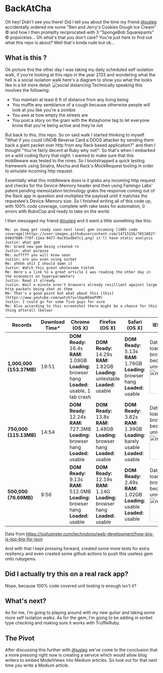 # BackAtCha
Oh hey! Didn't see you there! Did I tell you about the time my friend [@jusleg](https://github.com/jusleg) accidentally ordered me some "Ben and Jerry's Cookies Dough Ice Cream" © and how I then promplty reciprocated with 3 "SpongeBob Squarepants" © popsickles... Oh what's that you don't care? You're just here to find out what this repo is about? Well that's kinda rude but ok...

## What is this ?

Ok picture this the other day I was taking my daily scheduled self isolation walk, if you're looking at this repo in the year 2133 and wondering what the hell is a social isolation walk here's a diagram to show you what the looks like in a bit more detail:
![social distancing](https://user-images.githubusercontent.com/14715156/78517320-c9059580-778a-11ea-9184-8854bc7bb4ff.png)
Technically speaking this involves the following:
- You maintain at least 6 ft of distance from any living being
- You muffle any semblance of a cough because otherwise people will look at you like you're a zombie
- You awe at how empty the streets are
- You post a story on the gram with the #stayhome tag to let everyone know that you're being active and they're not

But back to this, this repo. So on said walk I started thinking to myself "What if you could UNO© Reverse Card a DDOS attacker by sending them back a giant packet over http from any Rack based application?" and then I thought "You're fairly decent at Ruby why not!". So that's when I embarked on a wild coding flurry that night. I wanted to make sure that this middleware was tested to the nines. So I bootstrapped a quick testing framework using Sinatra, Mocha and Rack's MockRequest tooling in order to simulate incoming http request. 

Essentially what this middleware does is it grabs any incoming http request and checks for the Device-Memory header and then using Famingo Labs' patent pending memoization technology grabs the response coming out of the Rack app in question and multiplies the payload until it matches the requestee's Device-Memory size. So I finished writing all of this code up, with 100% code coverage, complete with rake tasks for automation, 0 errors with RuboCop and ready to take on the world.

I then messaged my friend [@jusleg](https://github.com/jusleg) and it went a little something like this:
```
Me: yo dawg get ready soon next level gem incoming [100% code coverage](https://user-images.githubusercontent.com/14715156/78518827-898d7800-778f-11ea-9477-0ac91edb47c1.png) it'll have static analysis
Justin: what gem
Me: brand new gem being created rn
Justin: what purpose
Me: oufffff you will know soon
Justin: are you even using sorbet
Me: ahhhh shit I should damn it
Justin: Watch this great wholesome tiktok
Me: Here's a link to a great article I was reading the other day in the economist on hyperparameters
Justin: Read it already
Justin: Wait a minute aren't browsers already resillient against large http packets being shot at them
Me: That's a good point but what about this [this](https://www.youtube.com/watch?v=l6quREmoPVM)
Justin: I could go for some five guys for sure
Me: Also according to this screenshot there might be a chance for this thing afterall (below)
```

|**Records**|**Download Time\***|**Chrome (OS X)**|**Firefox (OS X)**|**Safari (OS X)**|**IE9 (Win 7)**|
|---|---|---|---|---|---|
|**1,000,000 (153.37MB)**|19:51|**DOM Ready:** 16.4s<br>**RAM:** 1.09GB<br>**Loading:** browser hang<br>**Loaded:** usable, 1 tab crash|**DOM Ready:** 14.29s<br>**RAM:** 1.82GB<br>**Loading:** untestable<br>**Loaded:** usable|**DOM Ready:** 5.13s<br>**RAM:** 1.76GB<br>**Loading:** browser hang<br>**Loaded:** usable|Data failed to load and browser became unresponsive.<br><img src="https://media.giphy.com/media/l0HTYUmU67pLWv1a8/giphy.gif" alt="nice" width=80>| 
|**750,000 (115.13MB)**|14:54|**DOM Ready:** 12.24s<br>**RAM:** 727.3MB<br>**Loading:** browser hang<br>**Loaded:** usable|**DOM Ready:** 13.8s<br>**RAM:** 1.48GB<br>**Loading:** browser hang<br>**Loaded:** usable|**DOM Ready:** 3.82s<br>**RAM:** 1.39GB<br>**Loading:** barely usable<br>**Loaded:** usable|Data failed to load and browser became unresponsive.<br><img src="https://media.giphy.com/media/Ls6ahtmYHU760/giphy.gif" alt="nice" width=80>|
|**500,000 (76.69MB)**|9:56|**DOM Ready:** 9.13s<br>**RAM:** 512.0MB<br>**Loading:** browser hang<br>**Loaded:** usable|**DOM Ready:** 12.19s<br>**RAM:** 1.14G<br>**Loading:** browser hang<br>**Loaded:** usable|**DOM Ready:** 2.49s<br>**RAM:** 1.02GB<br>**Loading:** usable<br>**Loaded:** usable|Data failed to load and browser became unresponsive.<br><img src="https://media.giphy.com/media/fs6rnt1K0YyVWRXNwY/giphy.gif" alt="nice" width=80>|

Data from https://joshzeigler.com/technology/web-development/how-big-is-too-big-for-json

And with that I kept pressing forward, created some more tests for extra resiliency and even created some github actions to push this useless gem onto rubygems. 

## Did I actually try this on a real rack app?

Nope, because 100% code covered unit testing is enough isn't it?

## What's next?

As for me, I'm going to playing around with my new guitar and taking some more self isolation walks. As for the gem, I'm going to be adding in sorbet type checking and making sure it works with TruffleRuby.

## The Pivot
After discussing this further with [@jusleg](https://github.com/jusleg) we've come to the conclusion that a more pressing right now is creating a service which would allow blog writers to embed ModelViews into Medium articles. So look out for that next time you write a Medium article.
